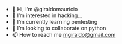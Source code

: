 - 👋 Hi, I’m @giraldomauricio
- 👀 I’m interested in hacking...
- 🌱 I’m currently learning pentesting
- 💞️ I’m looking to collaborate on python
- 📫 How to reach me mgiraldo@gmail.com

<!---
giraldomauricio/giraldomauricio is a ✨ special ✨ repository because its `README.md` (this file) appears on your GitHub profile.
You can click the Preview link to take a look at your changes.
--->
